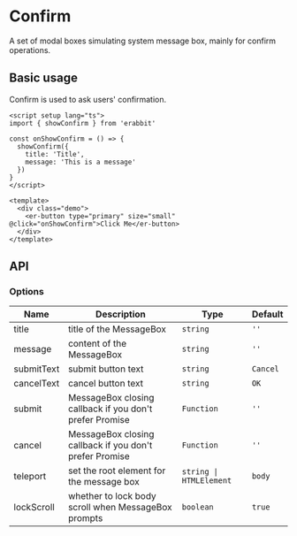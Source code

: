 # Confirm

A set of modal boxes simulating system message box, mainly for confirm operations.

## Basic usage

Confirm is used to ask users' confirmation.

```vue preview
<script setup lang="ts">
import { showConfirm } from 'erabbit'

const onShowConfirm = () => {
  showConfirm({
    title: 'Title',
    message: 'This is a message'
  })
}
</script>

<template>
  <div class="demo">
    <er-button type="primary" size="small" @click="onShowConfirm">Click Me</er-button>
  </div>
</template>
```

## API

### Options

| Name | Description | Type | Default |
| ---- | ----------- | ---- | ---- |
| title | title of the MessageBox | `string` | `''` |
| message | content of the MessageBox | `string` | `''` |
| submitText | submit button text | `string` | `Cancel` |
| cancelText | cancel button text | `string` | `OK` |
| submit | MessageBox closing callback if you don't prefer Promise | `Function` | `''` |
| cancel | MessageBox closing callback if you don't prefer Promise | `Function` | `''` |
| teleport | set the root element for the message box | `string \| HTMLElement` | `body` |
| lockScroll | whether to lock body scroll when MessageBox prompts | `boolean` | `true` |

